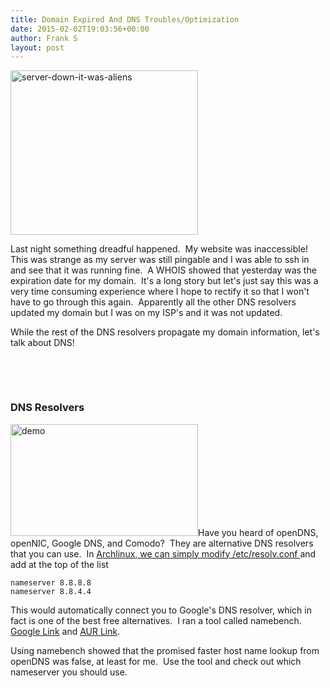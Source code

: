 ```yaml
---
title: Domain Expired And DNS Troubles/Optimization
date: 2015-02-02T19:03:56+00:00
author: Frank S
layout: post
---
```

<a href="http://frankshin.com/wp-content/uploads/2015/02/server-down-it-was-aliens.jpg"><img class=" size-medium wp-image-368 aligncenter" src="http://frankshin.com/wp-content/uploads/2015/02/server-down-it-was-aliens-300x263.jpg" alt="server-down-it-was-aliens" width="300" height="263" /></a>

Last night something dreadful happened.  My website was inaccessible! This was strange as my server was still pingable and I was able to ssh in and see that it was running fine.  A WHOIS showed that yesterday was the expiration date for my domain.  It's a long story but let's just say this was a very time consuming experience where I hope to rectify it so that I won't have to go through this again.  Apparently all the other DNS resolvers updated my domain but I was on my ISP's and it was not updated.

While the rest of the DNS resolvers propagate my domain information, let's talk about DNS!

&nbsp;

&nbsp;
<h3>DNS Resolvers</h3>
<a href="http://frankshin.com/wp-content/uploads/2015/02/demo.png"><img class=" size-medium wp-image-369 aligncenter" src="http://frankshin.com/wp-content/uploads/2015/02/demo-300x179.png" alt="demo" width="300" height="179" /></a>Have you heard of openDNS, openNIC, Google DNS, and Comodo?  They are alternative DNS resolvers that you can use.  In <a href="https://wiki.archlinux.org/index.php/Resolv.conf">Archlinux, we can simply modify /etc/resolv.conf </a>and add at the top of the list
<pre><code>nameserver 8.8.8.8
nameserver 8.8.4.4</code></pre>
<p style="text-align: left;">This would automatically connect you to Google's DNS resolver, which in fact is one of the best free alternatives.  I ran a tool called namebench.  <a href="https://code.google.com/p/namebench/">Google Link</a> and <a href="https://aur.archlinux.org/packages/namebench/">AUR Link</a>.</p>
<p style="text-align: left;">Using namebench showed that the promised faster host name lookup from openDNS was false, at least for me.  Use the tool and check out which nameserver you should use.</p>
